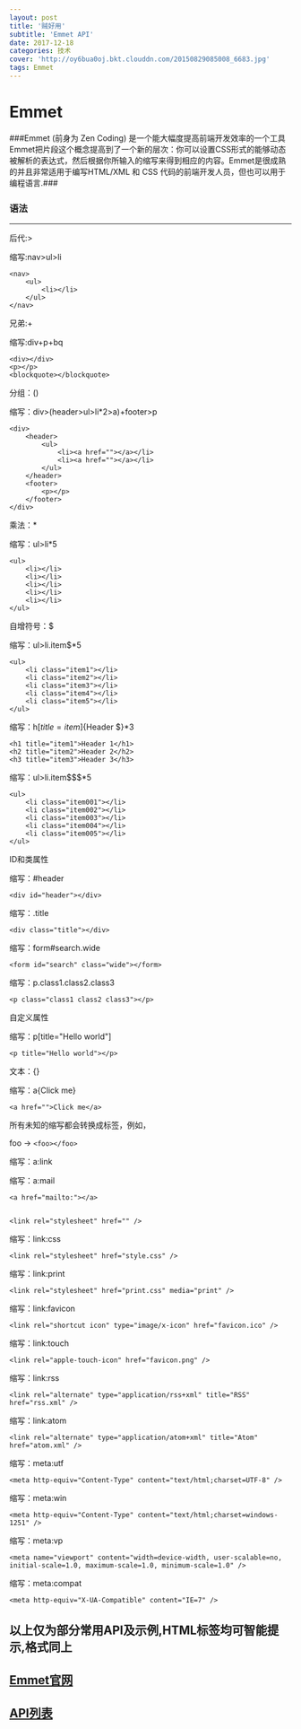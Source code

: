 ```yaml
---
layout: post
title: '贼好用'
subtitle: 'Emmet API'
date: 2017-12-18
categories: 技术
cover: 'http://oy6bua0oj.bkt.clouddn.com/20150829085008_6683.jpg'
tags: Emmet
---
```


# Emmet #

###Emmet (前身为 Zen Coding) 是一个能大幅度提高前端开发效率的一个工具Emmet把片段这个概念提高到了一个新的层次：你可以设置CSS形式的能够动态被解析的表达式，然后根据你所输入的缩写来得到相应的内容。Emmet是很成熟的并且非常适用于编写HTML/XML 和 CSS 代码的前端开发人员，但也可以用于编程语言.###

### 语法 ###

----------
后代:>

缩写:nav>ul>li
    
    <nav>
    	<ul>
    		<li></li>
    	</ul>
    </nav>

兄弟:+

缩写:div+p+bq

    <div></div>
    <p></p>
    <blockquote></blockquote>

分组：()

缩写：div>(header>ul>li*2>a)+footer>p

    <div>
	    <header>
		    <ul>
			    <li><a href=""></a></li>
			    <li><a href=""></a></li>
		    </ul>
	    </header>
	    <footer>
	    	<p></p>
	    </footer>
    </div>
       
乘法：*

缩写：ul>li*5

    <ul>
	    <li></li>
	    <li></li>
	    <li></li>
	    <li></li>
	    <li></li>
    </ul>
    
自增符号：$

缩写：ul>li.item$*5

    <ul>
	    <li class="item1"></li>
	    <li class="item2"></li>
	    <li class="item3"></li>
	    <li class="item4"></li>
	    <li class="item5"></li>
    </ul>
缩写：h$[title=item$]{Header $}*3

    <h1 title="item1">Header 1</h1>
    <h2 title="item2">Header 2</h2>
    <h3 title="item3">Header 3</h3>
缩写：ul>li.item$$$*5

    <ul>
	    <li class="item001"></li>
	    <li class="item002"></li>
	    <li class="item003"></li>
	    <li class="item004"></li>
	    <li class="item005"></li>
    </ul>
    
ID和类属性

缩写：#header

    <div id="header"></div>
缩写：.title

    <div class="title"></div>
缩写：form#search.wide

    <form id="search" class="wide"></form>
缩写：p.class1.class2.class3

    <p class="class1 class2 class3"></p>

自定义属性

缩写：p[title="Hello world"]

    <p title="Hello world"></p>

文本：{}

缩写：a{Click me}

    <a href="">Click me</a>

所有未知的缩写都会转换成标签，例如，

foo → `<foo></foo>`

缩写：a:link

<a href="http://"></a>
缩写：a:mail

    <a href="mailto:"></a>
 

    <link rel="stylesheet" href="" />
缩写：link:css
    
    <link rel="stylesheet" href="style.css" />
缩写：link:print

    <link rel="stylesheet" href="print.css" media="print" />
缩写：link:favicon

    <link rel="shortcut icon" type="image/x-icon" href="favicon.ico" />
缩写：link:touch

    <link rel="apple-touch-icon" href="favicon.png" />
缩写：link:rss

    <link rel="alternate" type="application/rss+xml" title="RSS" href="rss.xml" />
缩写：link:atom
    
    <link rel="alternate" type="application/atom+xml" title="Atom" href="atom.xml" />

缩写：meta:utf

    <meta http-equiv="Content-Type" content="text/html;charset=UTF-8" />
缩写：meta:win

    <meta http-equiv="Content-Type" content="text/html;charset=windows-1251" />
缩写：meta:vp

    <meta name="viewport" content="width=device-width, user-scalable=no, initial-scale=1.0, maximum-scale=1.0, minimum-scale=1.0" />
缩写：meta:compat

    <meta http-equiv="X-UA-Compatible" content="IE=7" />

## 以上仅为部分常用API及示例,HTML标签均可智能提示,格式同上 ##
[<h2>Emmet官网</h2>](https://docs.emmet.io/)

[<h2>API列表</h2>](http://oy6bua0oj.bkt.clouddn.com/CheatSheet.jpg "七牛云存储")
